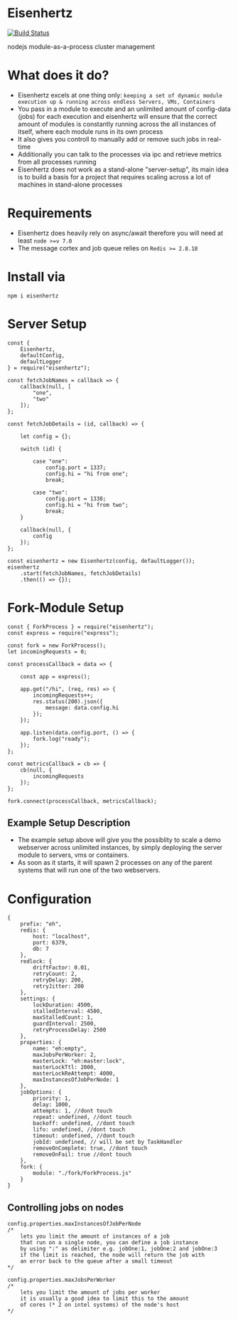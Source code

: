 # Eisenhertz

[![Build Status](https://travis-ci.org/krystianity/eisenhertz.svg?branch=master)](https://travis-ci.org/krystianity/eisenhertz)

nodejs module-as-a-process cluster management

# What does it do?

* Eisenhertz excels at one thing only: 
`keeping a set of dynamic module execution up & running across endless Servers, VMs, Containers`
* You pass in a module to execute and an unlimited amount of config-data (jobs) for each execution
and eisenhertz will ensure that the correct amount of modules is constantly running across the
all instances of itself, where each module runs in its own process
* It also gives you controll to manually add or remove such jobs in real-time
* Additionally you can talk to the processes via ipc and retrieve metrics from all processes
running
* Eisenhertz does not work as a stand-alone "server-setup", its main idea is to build a basis
for a project that requires scaling across a lot of machines in stand-alone processes

# Requirements
* Eisenhertz does heavily rely on async/await therefore you will need at least `node >=v 7.0`
* The message cortex and job queue relies on `Redis >= 2.8.18`

# Install via

```
npm i eisenhertz
```

# Server Setup

```es6
const {
    Eisenhertz,
    defaultConfig,
    defaultLogger
} = require("eisenhertz");

const fetchJobNames = callback => {
    callback(null, [
        "one",
        "two"
    ]);
};

const fetchJobDetails = (id, callback) => {

    let config = {};

    switch (id) {

        case "one":
            config.port = 1337;
            config.hi = "hi from one";
            break;

        case "two":
            config.port = 1338;
            config.hi = "hi from two";
            break;
    }

    callback(null, {
        config
    });
};

const eisenhertz = new Eisenhertz(config, defaultLogger());
eisenhertz
    .start(fetchJobNames, fetchJobDetails)
    .then(() => {});
```

# Fork-Module Setup

```es6
const { ForkProcess } = require("eisenhertz");
const express = require("express");

const fork = new ForkProcess();
let incomingRequests = 0;

const processCallback = data => {

    const app = express();

    app.get("/hi", (req, res) => {
        incomingRequests++;
        res.status(200).json({
            message: data.config.hi
        });
    });

    app.listen(data.config.port, () => {
        fork.log("ready");
    });
};

const metricsCallback = cb => {
    cb(null, {
        incomingRequests
    });
};

fork.connect(processCallback, metricsCallback);
```

## Example Setup Description

* The example setup above will give you the possiblity to scale
a demo webserver across unlimited instances, by simply deploying the
server module to servers, vms or containers.
* As soon as it starts, it will spawn 2 processes on any of the
parent systems that will run one of the two webservers.

# Configuration

```es6
{
    prefix: "eh",
    redis: {
        host: "localhost",
        port: 6379,
        db: 7
    },
    redlock: {
        driftFactor: 0.01,
        retryCount: 2,
        retryDelay: 200,
        retryJitter: 200
    },
    settings: {
        lockDuration: 4500,
        stalledInterval: 4500,
        maxStalledCount: 1,
        guardInterval: 2500,
        retryProcessDelay: 2500
    },
    properties: {
        name: "eh:empty",
        maxJobsPerWorker: 2,
        masterLock: "eh:master:lock",
        masterLockTtl: 2000,
        masterLockReAttempt: 4000,
        maxInstancesOfJobPerNode: 1
    },
    jobOptions: {
        priority: 1, 
        delay: 1000, 
        attempts: 1, //dont touch
        repeat: undefined, //dont touch
        backoff: undefined, //dont touch
        lifo: undefined, //dont touch
        timeout: undefined, //dont touch
        jobId: undefined, // will be set by TaskHandler
        removeOnComplete: true, //dont touch
        removeOnFail: true //dont touch
    },
    fork: {
        module: "./fork/ForkProcess.js"
    }
}
```

## Controlling jobs on nodes

```es6
config.properties.maxInstancesOfJobPerNode
/*
    lets you limit the amount of instances of a job
    that run on a single node, you can define a job instance
    by using ":" as delimiter e.g. jobOne:1, jobOne:2 and jobOne:3
    if the limit is reached, the node will return the job with
    an error back to the queue after a small timeout
*/

config.properties.maxJobsPerWorker
/*
    lets you limit the amount of jobs per worker
    it is usually a good idea to limit this to the amount
    of cores (* 2 on intel systems) of the node's host
*/
```